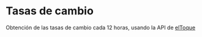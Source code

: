 # Tasas de cambio 

Obtención de las tasas de cambio cada 12 horas, usando la API de [elToque](https://www.eltoque.com)
